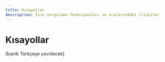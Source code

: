 ```yaml
---
title: Kısayollar
description: İzin sorgulama fonksiyonları ve aralarındaki ilişkiler
---
```


# Kısayollar

[İçerik Türkçeye çevrilecek]

<!-- Bu sayfa içeriği ana İngilizce userguide/shortcuts.md dosyasından çevrilecektir -->
